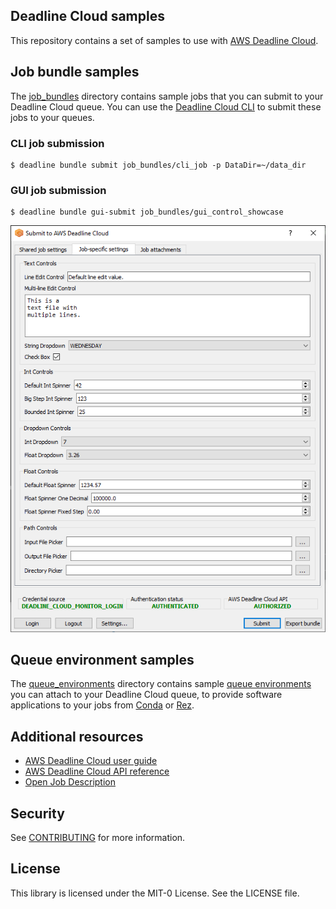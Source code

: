 ## Deadline Cloud samples

This repository contains a set of samples to use with [AWS Deadline Cloud](https://aws.amazon.com/deadline-cloud/).

## Job bundle samples

The [job_bundles](https://github.com/aws-deadline/deadline-cloud-samples/tree/mainline/job_bundles)
directory contains sample jobs that you can submit to your Deadline Cloud queue. You can use the
[Deadline Cloud CLI](https://github.com/aws-deadline/deadline-cloud) to submit these jobs to your queues.

### CLI job submission

```
$ deadline bundle submit job_bundles/cli_job -p DataDir=~/data_dir
```

### GUI job submission
```
$ deadline bundle gui-submit job_bundles/gui_control_showcase
```

![deadline bundle gui-submit showcase](.images/deadline-bundle-gui-submit-showcase.png)

## Queue environment samples

The [queue_environments](https://github.com/aws-deadline/deadline-cloud-samples/tree/mainline/queue_environments)
directory contains sample [queue environments](https://docs.aws.amazon.com/deadline-cloud/latest/userguide/create-queue-environment.html)
you can attach to your Deadline Cloud queue, to provide software applications to your jobs from
[Conda](https://docs.conda.io/projects/conda/) or [Rez](https://rez.readthedocs.io/).

## Additional resources

* [AWS Deadline Cloud user guide](https://docs.aws.amazon.com/deadline-cloud/latest/userguide/index.html)
* [AWS Deadline Cloud API reference](https://docs.aws.amazon.com/deadline-cloud/latest/APIReference/index.html)
* [Open Job Description](https://github.com/OpenJobDescription/openjd-specifications/wiki)

## Security

See [CONTRIBUTING](CONTRIBUTING.md#security-issue-notifications) for more information.

## License

This library is licensed under the MIT-0 License. See the LICENSE file.
